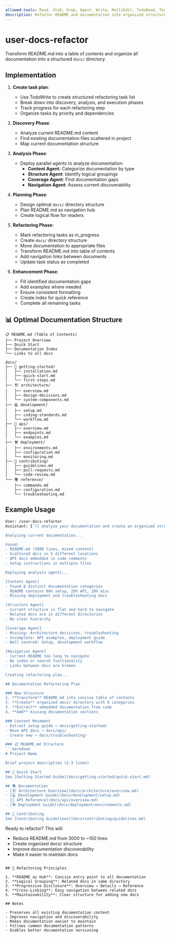 ```yaml
---
allowed-tools: Read, Glob, Grep, Agent, Write, MultiEdit, TodoRead, TodoWrite
description: Refactor README and documentation into organized structure
---
```


# user-docs-refactor

Transform README.md into a table of contents and organize all documentation into a structured `docs/` directory.

## Implementation

1. **Create task plan**:
   - Use TodoWrite to create structured refactoring task list
   - Break down into discovery, analysis, and execution phases
   - Track progress for each refactoring step
   - Organize tasks by priority and dependencies

2. **Discovery Phase**:
   - Analyze current README.md content
   - Find existing documentation files scattered in project
   - Map current documentation structure

3. **Analysis Phase**:
   - Deploy parallel agents to analyze documentation:
     - **Content Agent**: Categorize documentation by type
     - **Structure Agent**: Identify logical groupings
     - **Coverage Agent**: Find documentation gaps
     - **Navigation Agent**: Assess current discoverability

4. **Planning Phase**:
   - Design optimal `docs/` directory structure
   - Plan README.md as navigation hub
   - Create logical flow for readers

5. **Refactoring Phase**:
   - Mark refactoring tasks as in_progress
   - Create `docs/` directory structure
   - Move documentation to appropriate files
   - Transform README.md into table of contents
   - Add navigation links between documents
   - Update task status as completed

6. **Enhancement Phase**:
   - Fill identified documentation gaps
   - Add examples where needed
   - Ensure consistent formatting
   - Create index for quick reference
   - Complete all remaining tasks

## 📊 Optimal Documentation Structure

```
📋 README.md (Table of Contents)
├── Project Overview
├── Quick Start
├── Documentation Index
└── Links to all docs

docs/
├── 🚀 getting-started/
│   ├── installation.md
│   ├── quick-start.md
│   └── first-steps.md
├── 🏗️ architecture/
│   ├── overview.md
│   ├── design-decisions.md
│   └── system-components.md
├── 💻 development/
│   ├── setup.md
│   ├── coding-standards.md
│   └── workflow.md
├── 📡 api/
│   ├── overview.md
│   ├── endpoints.md
│   └── examples.md
├── 🛠️ deployment/
│   ├── environments.md
│   ├── configuration.md
│   └── monitoring.md
├── 🤝 contributing/
│   ├── guidelines.md
│   ├── pull-requests.md
│   └── code-review.md
└── 📚 reference/
    ├── commands.md
    ├── configuration.md
    └── troubleshooting.md
```

## Example Usage

```sh
User: /user-docs-refactor
Assistant: I'll analyze your documentation and create an organized structure.

Analyzing current documentation...

Found:
- README.md (3000 lines, mixed content)
- Scattered docs in 5 different locations
- API docs embedded in code comments
- Setup instructions in multiple files

Deploying analysis agents...

[Content Agent]
- Found 8 distinct documentation categories
- README contains 60% setup, 20% API, 20% misc
- Missing deployment and troubleshooting docs

[Structure Agent]
- Current structure is flat and hard to navigate
- Related docs are in different directories
- No clear hierarchy

[Coverage Agent]
- Missing: Architecture decisions, troubleshooting
- Incomplete: API examples, deployment guide
- Well covered: Setup, development workflow

[Navigation Agent]
- Current README too long to navigate
- No index or search functionality
- Links between docs are broken

Creating refactoring plan...

## Documentation Refactoring Plan

### New Structure
1. **Transform** README.md into concise table of contents
2. **Create** organized docs/ directory with 6 categories
3. **Extract** embedded documentation from code
4. **Add** missing documentation sections

### Content Movement
- Extract setup guide → docs/getting-started/
- Move API docs → docs/api/
- Create new → docs/troubleshooting/

### 📋 README.md Structure
```markdown
# Project Name

Brief project description (2-3 lines)

## 🚀 Quick Start
See [Getting Started Guide](docs/getting-started/quick-start.md)

## 📚 Documentation
- [🏗️ Architecture Overview](docs/architecture/overview.md)
- [💻 Development Guide](docs/development/setup.md)
- [📡 API Reference](docs/api/overview.md)
- [🛠️ Deployment Guide](docs/deployment/environments.md)

## 🤝 Contributing
See [Contributing Guidelines](docs/contributing/guidelines.md)
```

Ready to refactor? This will:
- Reduce README.md from 3000 to ~100 lines
- Create organized docs/ structure
- Improve documentation discoverability
- Make it easier to maintain docs
```

## 📝 Refactoring Principles

1. **README as Hub**: Concise entry point to all documentation
2. **Logical Grouping**: Related docs in same directory
3. **Progressive Disclosure**: Overview → Details → Reference
4. **Cross-Linking**: Easy navigation between related docs
5. **Maintainability**: Clear structure for adding new docs

## Notes

- Preserves all existing documentation content
- Improves navigation and discoverability
- Makes documentation easier to maintain
- Follows common documentation patterns
- Enables better documentation versioning